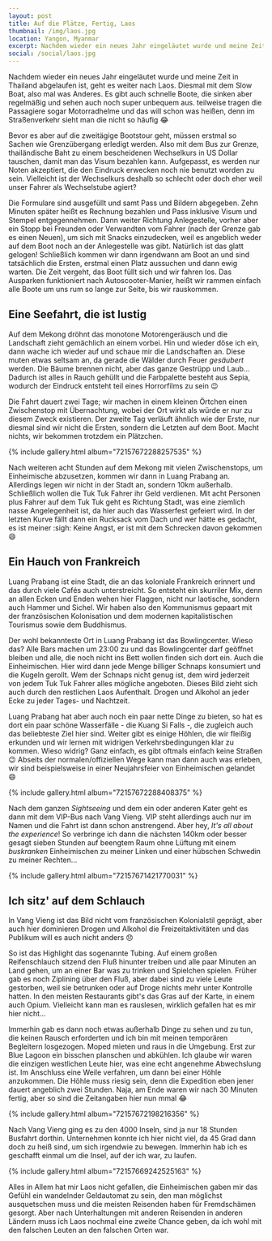 ```yaml
---
layout: post
title: Auf die Plätze, Fertig, Laos
thumbnail: /img/laos.jpg
location: Yangon, Myanmar
excerpt: Nachdem wieder ein neues Jahr eingeläutet wurde und meine Zeit in Thailand abgelaufen ist, geht es weiter nach Laos. Diesmal mit dem Slow Boat, also mal was Anderes.
social: /social/laos.jpg
---
```


Nachdem wieder ein neues Jahr eingeläutet wurde und meine Zeit in Thailand abgelaufen ist, geht es weiter nach Laos. Diesmal mit dem Slow Boat, also mal was Anderes. Es gibt auch schnelle Boote, die sinken aber regelmäßig und sehen auch noch super unbequem aus. teilweise tragen die Passagiere sogar Motorradhelme und das will schon was heißen, denn im Straßenverkehr sieht man die nicht so häufig :joy:

Bevor es aber auf die zweitägige Bootstour geht, müssen erstmal so Sachen wie Grenzübergang erledigt werden. Also mit dem Bus zur Grenze, thailändische Baht zu einem bescheidenen Wechselkurs in US Dollar tauschen, damit man das Visum bezahlen kann. Aufgepasst, es werden nur Noten akzeptiert, die den Eindruck erwecken noch nie benutzt worden zu sein. Vielleicht ist der Wechselkurs deshalb so schlecht oder doch eher weil unser Fahrer als Wechselstube agiert?

Die Formulare sind ausgefüllt und samt Pass und Bildern abgegeben. Zehn Minuten später heißt es Rechnung bezahlen und Pass inklusive Visum und Stempel entgegennehmen. Dann weiter Richtung Anlegestelle, vorher aber ein Stopp bei Freunden oder Verwandten vom Fahrer (nach der Grenze gab es einen Neuen), um sich mit Snacks einzudecken, weil es angeblich weder auf dem Boot noch an der Anlegestelle was gibt. Natürlich ist das glatt gelogen! Schließlich kommen wir dann irgendwann am Boot an und sind tatsächlich die Ersten, erstmal einen Platz aussuchen und dann ewig warten. Die Zeit vergeht, das Boot füllt sich und wir fahren los. Das Ausparken funktioniert nach Autoscooter-Manier, heißt wir rammen einfach alle Boote um uns rum so lange zur Seite, bis wir rauskommen.

## Eine Seefahrt, die ist lustig
Auf dem Mekong dröhnt das monotone Motorengeräusch und die Landschaft zieht gemächlich an einem vorbei. Hin und wieder döse ich ein, dann wache ich wieder auf und schaue mir die Landschaften an. Diese muten etwas seltsam an, da gerade die Wälder durch Feuer _gesäubert_ werden. Die Bäume brennen nicht, aber das ganze Gestrüpp und Laub... Dadurch ist alles in Rauch gehüllt und die Farbpalette besteht aus Sepia, wodurch der Eindruck entsteht teil eines Horrorfilms zu sein :wink:

Die Fahrt dauert zwei Tage; wir machen in einem kleinen Örtchen einen Zwischenstop mit Übernachtung, wobei der Ort wirkt als würde er nur zu diesem Zweck existieren. Der zweite Tag verläuft ähnlich wie der Erste, nur diesmal sind wir nicht die Ersten, sondern die Letzten auf dem Boot. Macht nichts, wir bekommen trotzdem ein Plätzchen.

{% include gallery.html album="72157672288257535" %}

Nach weiteren acht Stunden auf dem Mekong mit vielen Zwischenstops, um Einheimische abzusetzen, kommen wir dann in Luang Prabang an. Allerdings legen wir nicht in der Stadt an, sondern 10km außerhalb. Schließlich wollen die Tuk Tuk Fahrer ihr Geld verdienen. Mit acht Personen plus Fahrer auf dem Tuk Tuk geht es Richtung Stadt, was eine ziemlich nasse Angelegenheit ist, da hier auch das Wasserfest gefeiert wird. In der letzten Kurve fällt dann ein Rucksack vom Dach und wer hätte es gedacht, es ist meiner :sigh: Keine Angst, er ist mit dem Schrecken davon gekommen :smile:

## Ein Hauch von Frankreich
Luang Prabang ist eine Stadt, die an das koloniale Frankreich erinnert und das durch viele Cafés auch unterstreicht. So entsteht ein skurriler Mix, denn an allen Ecken und Enden wehen hier Flaggen, nicht nur laotische, sondern auch Hammer und Sichel. Wir haben also den Kommunismus gepaart mit der französischen Kolonisation und dem modernen kapitalistischen Tourismus sowie dem Buddhismus.

Der wohl bekannteste Ort in Luang Prabang ist das Bowlingcenter. Wieso das? Alle Bars machen um 23:00 zu und das Bowlingcenter darf geöffnet bleiben und alle, die noch nicht ins Bett wollen finden sich dort ein. Auch die Einheimischen. Hier wird dann jede Menge billiger Schnaps konsumiert und die Kugeln gerollt. Wem der Schnaps nicht genug ist, dem wird jederzeit von jedem Tuk Tuk Fahrer alles mögliche angeboten. Dieses Bild zieht sich auch durch den restlichen Laos Aufenthalt. Drogen und Alkohol an jeder Ecke zu jeder Tages- und Nachtzeit.

Luang Prabang hat aber auch noch ein paar nette Dinge zu bieten, so hat es dort ein paar schöne Wasserfälle - die Kuang Si Falls -, die zugleich auch das beliebteste Ziel hier sind. Weiter gibt es einige Höhlen, die wir fleißig erkunden und wir lernen mit widrigen Verkehrsbedingungen klar zu kommen. Wieso widrig? Ganz einfach, es gibt oftmals einfach keine Straßen :wink: Abseits der normalen/offiziellen Wege kann man dann auch was erleben, wir sind beispielsweise in einer Neujahrsfeier von Einheimischen gelandet :smile:

{% include gallery.html album="72157672288408375" %}

Nach dem ganzen _Sightseeing_ und dem ein oder anderen Kater geht es dann mit dem VIP-Bus nach Vang Vieng. VIP steht allerdings auch nur im Namen und die Fahrt ist dann schon anstrengend. Aber hey, *It's all about the experience*! So verbringe ich dann die nächsten 140km oder besser gesagt sieben Stunden auf beengtem Raum ohne Lüftung mit einem _buskranken_ Einheimischen zu meiner Linken und einer hübschen Schwedin zu meiner Rechten...

{% include gallery.html album="72157671421770031" %}

## Ich sitz' auf dem Schlauch
In Vang Vieng ist das Bild nicht vom französischen Kolonialstil geprägt, aber auch hier dominieren Drogen und Alkohol die Freizeitaktivitäten und das Publikum will es auch nicht anders :disappointed:

So ist das Highlight das sogenannte Tubing. Auf einem großen Reifenschlauch sitzend den Fluß hinunter treiben und alle paar Minuten an Land gehen, um an einer Bar was zu trinken und Spielchen spielen. Früher gab es noch Ziplining über den Fluß, aber dabei sind zu viele Leute gestorben, weil sie betrunken oder auf Droge nichts mehr unter Kontrolle hatten. In den meisten Restaurants gibt's das Gras auf der Karte, in einem auch Opium. Vielleicht kann man es rauslesen, wirklich gefallen hat es mir hier nicht...

Immerhin gab es dann noch etwas außerhalb Dinge zu sehen und zu tun, die keinen Rausch erforderten und ich bin mit meinen temporären Begleitern losgezogen. Moped mieten und raus in die Umgebung. Erst zur Blue Lagoon ein bisschen planschen und abkühlen. Ich glaube wir waren die einzigen westlichen Leute hier, was eine echt angenehme Abwechslung ist. Im Anschluss eine Weile verfahren, um dann bei einer Höhle anzukommen. Die Höhle muss riesig sein, denn die Expedition eben jener dauert angeblich zwei Stunden. Naja, am Ende waren wir nach 30 Minuten fertig, aber so sind die Zeitangaben hier nun mmal :joy:

{% include gallery.html album="72157672198216356" %}

Nach Vang Vieng ging es zu den 4000 Inseln, sind ja nur 18 Stunden Busfahrt dorthin. Unternehmen konnte ich hier nicht viel, da 45 Grad dann doch zu heiß sind, um sich irgendwie zu bewegen. Immerhin hab ich es geschafft einmal um die Insel, auf der ich war, zu laufen.

{% include gallery.html album="72157669242525163" %}

Alles in Allem hat mir Laos nicht gefallen, die Einheimischen gaben mir das Gefühl ein wandelnder Geldautomat zu sein, den man möglichst ausquetschen muss und die meisten Reisenden haben für Fremdschämen gesorgt. Aber nach Unterhaltungen mit anderen Reisenden in anderen Ländern muss ich Laos nochmal eine zweite Chance geben, da ich wohl mit den falschen Leuten an den falschen Orten war.